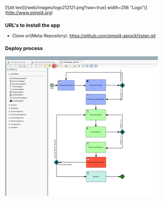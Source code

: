 
[![alt text](/web/images/logo212121.png?raw=true| width=256 "Logo")] (http://www.simpl4.org)


### URL's to install the app

* Clone url(Meta-Repository): 
https://github.com/simpl4-apps/kfzplan.git

### Deploy process 

![alt text](/web/images/deploy.png?raw=true "Deploy process")
